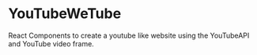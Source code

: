 # YouTubeWeTube
React Components to create a youtube like website using the YouTubeAPI and YouTube video frame.
